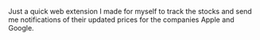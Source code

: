 Just a quick web extension I made for myself to track the stocks and send me notifications of their updated prices for the companies Apple and Google. 
